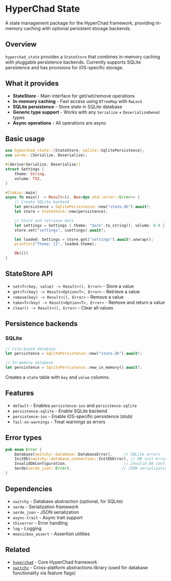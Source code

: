 # HyperChad State

A state management package for the HyperChad framework, providing in-memory caching with optional persistent storage backends.

## Overview

`hyperchad_state` provides a `StateStore` that combines in-memory caching with pluggable persistence backends. Currently supports SQLite persistence and has provisions for iOS-specific storage.

## What it provides

- **StateStore** - Main interface for get/set/remove operations
- **In-memory caching** - Fast access using `BTreeMap` with `RwLock`
- **SQLite persistence** - Store state in SQLite database
- **Generic type support** - Works with any `Serialize` + `DeserializeOwned` types
- **Async operations** - All operations are async

## Basic usage

```rust
use hyperchad_state::{StateStore, sqlite::SqlitePersistence};
use serde::{Serialize, Deserialize};

#[derive(Serialize, Deserialize)]
struct Settings {
    theme: String,
    volume: f32,
}

#[tokio::main]
async fn main() -> Result<(), Box<dyn std::error::Error>> {
    // Create SQLite backend
    let persistence = SqlitePersistence::new("state.db").await?;
    let store = StateStore::new(persistence);

    // Store and retrieve data
    let settings = Settings { theme: "dark".to_string(), volume: 0.8 };
    store.set("settings", &settings).await?;

    let loaded: Settings = store.get("settings").await?.unwrap();
    println!("Theme: {}", loaded.theme);

    Ok(())
}
```

## StateStore API

- `set<T>(key, value) -> Result<(), Error>` - Store a value
- `get<T>(key) -> Result<Option<T>, Error>` - Retrieve a value
- `remove(key) -> Result<(), Error>` - Remove a value
- `take<T>(key) -> Result<Option<T>, Error>` - Remove and return a value
- `clear() -> Result<(), Error>` - Clear all values

## Persistence backends

### SQLite

```rust
// File-based database
let persistence = SqlitePersistence::new("state.db").await?;

// In-memory database
let persistence = SqlitePersistence::new_in_memory().await?;
```

Creates a `state` table with `key` and `value` columns.

## Features

- `default` - Enables `persistence-ios` and `persistence-sqlite`
- `persistence-sqlite` - Enable SQLite backend
- `persistence-ios` - Enable iOS-specific persistence (stub)
- `fail-on-warnings` - Treat warnings as errors

## Error types

```rust
pub enum Error {
    Database(switchy::database::DatabaseError),     // SQLite errors
    InitDb(switchy::database_connection::InitDbError), // DB init errors
    InvalidDbConfiguration,                         // Invalid DB config
    Serde(serde_json::Error),                      // JSON serialization errors
}
```

## Dependencies

- `switchy` - Database abstraction (optional, for SQLite)
- `serde` - Serialization framework
- `serde_json` - JSON serialization
- `async-trait` - Async trait support
- `thiserror` - Error handling
- `log` - Logging
- `moosicbox_assert` - Assertion utilities

## Related

- [`hyperchad`](../README.md) - Core HyperChad framework
- [`switchy`](../../switchy/README.md) - Cross-platform abstractions library (used for database functionality via feature flags)

